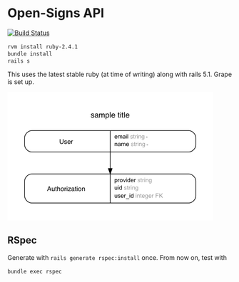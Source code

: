 # Open-Signs API

[![Build Status](https://travis-ci.org/deafchi/opensigns-api.svg?branch=master)](https://travis-ci.org/deafchi/opensigns-api)

```
rvm install ruby-2.4.1
bundle install
rails s
```

This uses the latest stable ruby (at time of writing) along with rails 5.1. Grape is set up.

![entity relationship diagram](erd.png)

## RSpec

Generate with `rails generate rspec:install` once. From now on, test with

```
bundle exec rspec
```

